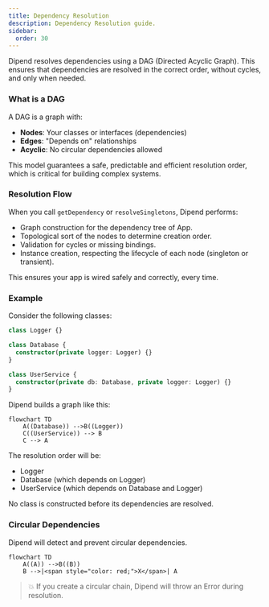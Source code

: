 ```yaml
---
title: Dependency Resolution
description: Dependency Resolution guide.
sidebar:
  order: 30
---
```


Dipend resolves dependencies using a DAG (Directed Acyclic Graph).
This ensures that dependencies are resolved in the correct order, without cycles, and only when needed.

### What is a DAG

A DAG is a graph with:

- **Nodes**: Your classes or interfaces (dependencies)
- **Edges**: "Depends on" relationships
- **Acyclic**: No circular dependencies allowed

This model guarantees a safe, predictable and efficient resolution order, which is critical for building complex systems.

### Resolution Flow

When you call `getDependency` or `resolveSingletons`, Dipend performs:

- Graph construction for the dependency tree of App.
- Topological sort of the nodes to determine creation order.
- Validation for cycles or missing bindings.
- Instance creation, respecting the lifecycle of each node (singleton or transient).

This ensures your app is wired safely and correctly, every time.

### Example

Consider the following classes:

```typescript
class Logger {}

class Database {
  constructor(private logger: Logger) {}
}

class UserService {
  constructor(private db: Database, private logger: Logger) {}
}
```

Dipend builds a graph like this:

```mermaid
flowchart TD
    A((Database)) -->B((Logger))
    C((UserService)) --> B
    C --> A
```

The resolution order will be:

- Logger
- Database (which depends on Logger)
- UserService (which depends on Database and Logger)

No class is constructed before its dependencies are resolved.

### Circular Dependencies

Dipend will detect and prevent circular dependencies.

```mermaid
flowchart TD
    A((A)) -->B((B))
    B -->|<span style="color: red;">X</span>| A
```

> 💥 If you create a circular chain, Dipend will throw an Error during resolution.
